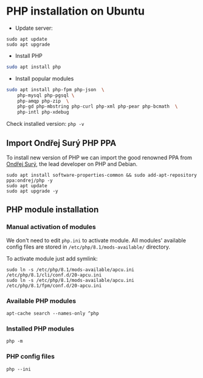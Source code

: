 # PHP installation on Ubuntu

* Update server:

```
sudo apt update
sudo apt upgrade
```

* Install PHP

```bash
sudo apt install php
```

* Install popular modules

```bash
sudo apt install php-fpm php-json  \
    php-mysql php-pgsql \
    php-amqp php-zip  \
    php-gd php-mbstring php-curl php-xml php-pear php-bcmath  \
    php-intl php-xdebug 
```

Check installed version: `php -v`

## Import Ondřej Surý PHP PPA

To install new version of PHP we can import the good renowned PPA from [Ondřej Surý](https://github.com/oerdnj), the lead developer on PHP and Debian.

```
sudo apt install software-properties-common && sudo add-apt-repository ppa:ondrej/php -y
sudo apt update
sudo apt upgrade -y
```

## PHP module installation

### Manual activation of modules

We don't need to edit `php.ini` to activate module. 
All modules' available config files are stored in `/etc/php/8.1/mods-available/` directory.

To activate module just add symlink:

```
sudo ln -s /etc/php/8.1/mods-available/apcu.ini /etc/php/8.1/cli/conf.d/20-apcu.ini
sudo ln -s /etc/php/8.1/mods-available/apcu.ini /etc/php/8.1/fpm/conf.d/20-apcu.ini
```

### Available PHP modules

```
apt-cache search --names-only ^php
```

### Installed PHP modules

```
php -m
```

### PHP config files

```
php --ini
```
